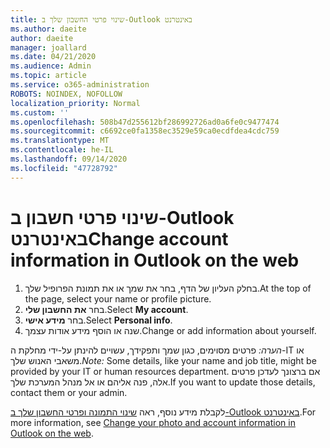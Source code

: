 ```yaml
---
title: שינוי פרטי החשבון שלך ב-Outlook באינטרנט
ms.author: daeite
author: daeite
manager: joallard
ms.date: 04/21/2020
ms.audience: Admin
ms.topic: article
ms.service: o365-administration
ROBOTS: NOINDEX, NOFOLLOW
localization_priority: Normal
ms.custom: ''
ms.openlocfilehash: 508b47d255612bf286992726ad0a6fe0c9477474
ms.sourcegitcommit: c6692ce0fa1358ec3529e59ca0ecdfdea4cdc759
ms.translationtype: MT
ms.contentlocale: he-IL
ms.lasthandoff: 09/14/2020
ms.locfileid: "47728792"
---
```

# <a name="change-account-information-in-outlook-on-the-web"></a><span data-ttu-id="e7e4c-102">שינוי פרטי חשבון ב-Outlook באינטרנט</span><span class="sxs-lookup"><span data-stu-id="e7e4c-102">Change account information in Outlook on the web</span></span>

1. <span data-ttu-id="e7e4c-103">בחלק העליון של הדף, בחר את שמך או את תמונת הפרופיל שלך.</span><span class="sxs-lookup"><span data-stu-id="e7e4c-103">At the top of the page, select your name or profile picture.</span></span>
1. <span data-ttu-id="e7e4c-104">בחר **את החשבון שלי**.</span><span class="sxs-lookup"><span data-stu-id="e7e4c-104">Select **My account**.</span></span>
1. <span data-ttu-id="e7e4c-105">בחר **מידע אישי**.</span><span class="sxs-lookup"><span data-stu-id="e7e4c-105">Select **Personal info**.</span></span>
1. <span data-ttu-id="e7e4c-106">שנה או הוסף מידע אודות עצמך.</span><span class="sxs-lookup"><span data-stu-id="e7e4c-106">Change or add information about yourself.</span></span>

<span data-ttu-id="e7e4c-107">*הערה:* פרטים מסוימים, כגון שמך ותפקידך, עשויים להינתן על-ידי מחלקת ה-IT או משאבי האנוש שלך.</span><span class="sxs-lookup"><span data-stu-id="e7e4c-107">*Note:* Some details, like your name and job title, might be provided by your IT or human resources department.</span></span> <span data-ttu-id="e7e4c-108">אם ברצונך לעדכן פרטים אלה, פנה אליהם או אל מנהל המערכת שלך.</span><span class="sxs-lookup"><span data-stu-id="e7e4c-108">If you want to update those details, contact them or your admin.</span></span>

<span data-ttu-id="e7e4c-109">לקבלת מידע נוסף, ראה [שינוי התמונה ופרטי החשבון שלך ב-Outlook באינטרנט](https://support.office.com/article/b2dbb289-851d-4bed-93c3-3e136f5659ec).</span><span class="sxs-lookup"><span data-stu-id="e7e4c-109">For more information, see [Change your photo and account information in Outlook on the web](https://support.office.com/article/b2dbb289-851d-4bed-93c3-3e136f5659ec).</span></span>